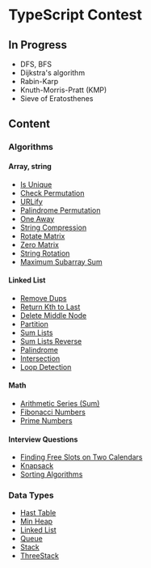 # TypeScript Contest

## In Progress

- DFS, BFS
- Dijkstra's algorithm
- Rabin-Karp
- Knuth-Morris-Pratt (KMP)
- Sieve of Eratosthenes

## Content

### Algorithms

#### Array, string

- [Is Unique](./src/algorithms/containsAllUniqueChars)
- [Check Permutation](./src/algorithms/checkStringsForPerm)
- [URLify](./src/algorithms/replaceAllSpaces)
- [Palindrome Permutation](./src/algorithms/isPalindromePerm)
- [One Away](./src/algorithms/checkChanges)
- [String Compression](./src/algorithms/stringCompression)
- [Rotate Matrix](./src/algorithms/rotateMatrix)
- [Zero Matrix](./src/algorithms/zeroMatrix)
- [String Rotation](./src/algorithms/stringRotation)
- [Maximum Subarray Sum](./src/algorithms/getMaxSubSum)

#### Linked List

- [Remove Dups](./src/algorithms/removeDuplicates)
- [Return Kth to Last](./src/algorithms/returnKthLast)
- [Delete Middle Node](./src/algorithms/deleteMiddleNode)
- [Partition](./src/algorithms/partition)
- [Sum Lists](./src/algorithms/sumLists)
- [Sum Lists Reverse](./src/algorithms/sumListsReverse)
- [Palindrome](./src/algorithms/listPalindrome)
- [Intersection](./src/algorithms/listIntersection)
- [Loop Detection](./src/algorithms/loopDetection)

#### Math

- [Arithmetic Series (Sum)](./src/algorithms/getArithmeticSeries)
- [Fibonacci Numbers](./src/algorithms/getFibNum)
- [Prime Numbers](./src/algorithms/getPrimes)

#### Interview Questions

- [Finding Free Slots on Two Calendars](./src/algorithms/getMeetingWindows)
- [Knapsack](./src/algorithms/getMaxValKnapsack)
- [Sorting Algorithms](./src/algorithms/sortingAlgorithms)

### Data Types

- [Hast Table](./src/dataTypes/HashTable)
- [Min Heap](./src/dataTypes/MinHeap)
- [Linked List](./src/dataTypes/LinkedList)
- [Queue](./src/dataTypes/Queue)
- [Stack](./src/dataTypes/Stack)
- [ThreeStack](./src/dataTypes/ThreeStack)
